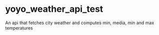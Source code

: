 # yoyo_weather_api_test
An api that fetches city weather and computes min, media, min and max temperatures
